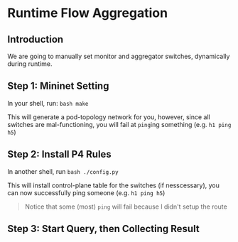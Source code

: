 # Runtime Flow Aggregation

## Introduction

We are going to manually set monitor and aggregator switches, dynamically during runtime.

## Step 1: Mininet Setting

In your shell, run:
    ```bash
    make
    ```

This will generate a pod-topology network for you, however, since all switches are mal-functioning, you will fail at `ping`ing something
(e.g. `h1 ping h5`)

## Step 2: Install P4 Rules

In another shell, run
    ```bash
    ./config.py
    ```

This will install control-plane table for the switches (if nesscessary), you can now successfully ping someone (e.g. `h1 ping h5`)

> Notice that some (most) `ping` will fail because I didn't setup the route

## Step 3: Start Query, then Collecting Result
